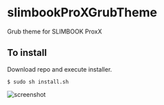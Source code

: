 # slimbookProXGrubTheme
Grub theme for SLIMBOOK ProxX

## To install
Download repo and execute installer.

```$ sudo sh install.sh```

![screenshot](https://raw.githubusercontent.com/javier-nogales/slimbookProXGrubTheme/master/screenshots/slimbookProXGrubTheme.png)

